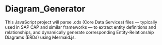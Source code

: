 # Diagram_Generator
This JavaScript project will parse .cds (Core Data Services) files — typically used in SAP CAP and similar frameworks — to extract entity definitions and relationships, and dynamically generate corresponding Entity-Relationship Diagrams (ERDs) using Mermaid.js.
